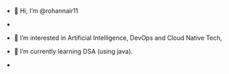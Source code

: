 - 👋 Hi, I’m @rohannair11
- 
- 👀 I’m interested in Artificial Intelligence, DevOps and Cloud Native Tech, 
 
- 🌱 I’m currently learning DSA (using java).  
-

<!---
rohannair11/rohannair11 is a ✨ special ✨ repository because its `README.md` (this file) appears on your GitHub profile.
You can click the Preview link to take a look at your changes.
--->

